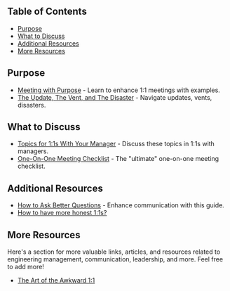 ## Table of Contents

- [Purpose](#purpose)
- [What to Discuss](#what-to-discuss)
- [Additional Resources](#additional-resources)
- [More Resources](#more-resources)

## Purpose

- [Meeting with Purpose](https://www.leapsome.com/blog/meeting-with-purpose-the-unique-benefits-of-1-on-1-meetings) - Learn to enhance 1:1 meetings with examples.
- [The Update, The Vent, and The Disaster](https://randsinrepose.com/archives/the-update-the-vent-and-the-disaster/) - Navigate updates, vents, disasters.

## What to Discuss

- [Topics for 1:1s With Your Manager](https://twitter.com/b0rk/status/1037186572234498048) - Discuss these topics in 1:1s with managers.
- [One-On-One Meeting Checklist](https://www.15five.com/blog/one-on-one-meeting-checklist/) - The "ultimate" one-on-one meeting checklist.

## Additional Resources

- [How to Ask Better Questions](https://hbr.org/2009/05/real-leaders-ask.html) - Enhance communication with this guide.
- [How to have more honest 1:1s?](https://m.signalvnoise.com/how-to-have-an-honest-one-on-one-with-an-employee/#.qpltxoa2b) 

## More Resources

Here's a section for more valuable links, articles, and resources related to engineering management, communication, leadership, and more. Feel free to add more!

- [The Art of the Awkward 1:1](https://medium.com/@mrabkin/the-art-of-the-awkward-1-1-f4e1dcbd1c5c#.53msecvc3)
